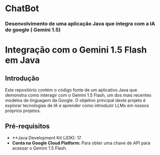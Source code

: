 # ChatBot
### Desenvolvimento de uma aplicação Java que integra com a IA do google ( Gemini 1.5)

# Integração com o Gemini 1.5 Flash em Java

## Introdução
Este repositório contém o código fonte de um aplicativo Java que demonstra como interagir com o Gemini 1.5 Flash, um dos mais recentes modelos de linguagem da Google. O objetivo principal deste projeto é explorar tecnologias de IA e aprender como introduzir LLMs em nossos próprios projetos.

## Pré-requisitos
* **Java Development Kit (JDK): 17.
* **Conta na Google Cloud Platform:** Para obter uma chave de API para acessar o Gemini 1.5 Flash.
